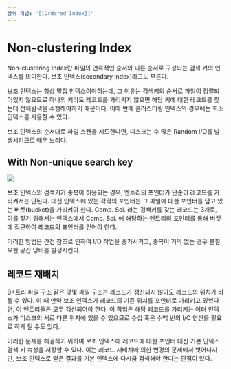 ```yaml
---
상위 개념: "[[Ordered Index]]"
---
```

# Non-clustering Index
Non-clustering Index란 파일의 연속적인 순서와 다른 순서로 구성되는 검색 키의 인덱스를 의미한다. 보조 인덱스(secondary index)라고도 부른다.

보조 인덱스는 항상 밀집 인덱스여야하는데, 그 이유는 검색키의 순서로 파일이 정렬되어있지 않으므로 하나의 키라도 레코드를 가리키지 않으면 해당 키에 대한 레코드를 찾는데 전체탐색을 수행해야하기 때문이다. 이에 반에 클러스터링 인덱스의 경우에는 희소 인덱스를 사용할 수 있다.

보조 인덱스의 순서대로 파일 스캔을 시도한다면, 디스크는 수 많은 Random I/O를 발생시키므로 매우 느리다.

## With Non-unique search key
![](https://i.imgur.com/Gqi4oKI.png)

보조 인덱스의 검색키가 중복이 허용되는 경우, 엔트리의 포인터가 단순히 레코드를 가리켜서는 안된다. 대신 인덱스에 있는 각각의 포인터는 그 파일에 대한 포인터를 담고 있는 버켓(bucket)을 가리켜야 한다. Comp. Sci. 라는 검색키를 갖는 레코드는 3개로, 이를 찾기 위해서는 인덱스에서 Comp. Sci. 에 해당하는 엔트리의 포인터를 통해 버켓에 접근하여 레코드의 포인터를 얻어야 한다.

이러한 방법은 간접 참조로 인하여 I/O 작업을 증가시키고, 중복이 거의 없는 경우 불필요한 공간 낭비를 발생시킨다.

## 레코드 재배치
B+트리 파일 구조 같은 몇몇 파일 구조는 레코드가 갱신되지 않아도 레코드의 위치가 바뀔 수 있다. 이 때 만약 보조 인덱스가 레코드의 기존 위치를 포인터로 가리키고 있었다면, 이 엔트리들은 모두 갱신되어야 한다. 이 작업은 해당 레코드를 가리키는 여러 인덱스가 디스크의 서로 다른 위치에 있을 수 있으므로 수십 혹은  수백 번의 I/O 연산을 필요로 하게 될 수도 있다.

이러한 문제를 해결하기 위하여 보조 인덱스에 레코드에 대한 포인터 대신 기본 인덱스 검색 키 속성을 저장할 수 있다. 이는 레코드 재배치에 의한 변경의 문제에서 벗어나지만, 보조 인덱스로 얻은 결과를 기본 인덱스에 다시금 검색해야 한다는 단점이 있다. 
